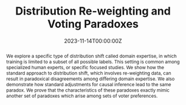 ---
title: "Distribution Re-weighting and Voting Paradoxes"
authors:
- Admin
- Siddharth Jain
- Matthew Cook
- Jehoshua Bruck
author_notes:
date: "2023-11-14T00:00:00Z"
doi: ""

# Schedule page publish date (NOT publication's date).
publishDate: "2023-11-14T00:00:00Z"

# Publication type.
# Legend: 0 = Uncategorized; 1 = Conference paper; 2 = Journal article;
# 3 = Preprint / Working Paper; 4 = Report; 5 = Book; 6 = Book section;
# 7 = Thesis; 8 = Patent
publication_types: ["3"]

# Publication name and optional abbreviated publication name.
publication: ""
publication_short: ""

abstract: We explore a specific type of distribution shift called domain expertise, in which training is limited to a subset of all possible labels. This setting is common among specialized human experts, or specific focused studies. We show how the standard approach to distribution shift, which involves re-weighting data, can result in paradoxical disagreements among differing domain expertise. We also demonstrate how standard adjustments for causal inference lead to the same paradox. We prove that the characteristics of these paradoxes exactly mimic another set of paradoxes which arise among sets of voter preferences.

# Summary. An optional shortened abstract.
summary: Domain expertise bias creates paradoxes in causality and covariate shift methods. We show these are the same as paradoxes in social choice theory.

tags:
  -High Level Data Fusion
  -Expert Graphs

featured: true

# links:
# - name: ""
#   url: ""
url_pdf: 'https://arxiv.org/abs/2311.06840'
url_code: ''
url_dataset: ''
url_poster: ''
url_project: ''
url_slides: ''
url_source: ''
url_video: ''

# Featured image
# To use, add an image named `featured.jpg/png` to your page's folder. 
image:
  caption:
  focal_point:
  preview_only: false

# Associated Projects (optional).
#   Associate this publication with one or more of your projects.
#   Simply enter your project's folder or file name without extension.
#   E.g. `internal-project` references `content/project/internal-project/index.md`.
#   Otherwise, set `projects: []`.
projects: ['expert_graphs']

# Slides (optional).
#   Associate this publication with Markdown slides.
#   Simply enter your slide deck's filename without extension.
#   E.g. `slides: "example"` references `content/slides/example/index.md`.
#   Otherwise, set `slides: ""`.
slides:
---